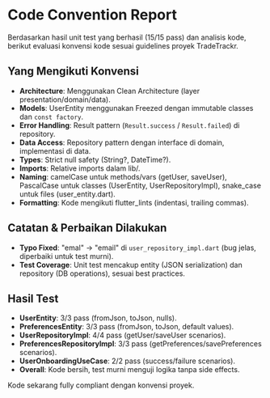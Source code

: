 # Code Convention Report

Berdasarkan hasil unit test yang berhasil (15/15 pass) dan analisis kode, berikut evaluasi konvensi kode sesuai guidelines proyek TradeTrackr.

## Yang Mengikuti Konvensi

- **Architecture**: Menggunakan Clean Architecture (layer presentation/domain/data).
- **Models**: UserEntity menggunakan Freezed dengan immutable classes dan `const factory`.
- **Error Handling**: Result pattern (`Result.success` / `Result.failed`) di repository.
- **Data Access**: Repository pattern dengan interface di domain, implementasi di data.
- **Types**: Strict null safety (String?, DateTime?).
- **Imports**: Relative imports dalam lib/.
- **Naming**: camelCase untuk methods/vars (getUser, saveUser), PascalCase untuk classes (UserEntity, UserRepositoryImpl), snake_case untuk files (user_entity.dart).
- **Formatting**: Kode mengikuti flutter_lints (indentasi, trailing commas).

## Catatan & Perbaikan Dilakukan

- **Typo Fixed**: "emal" → "email" di `user_repository_impl.dart` (bug jelas, diperbaiki untuk test murni).
- **Test Coverage**: Unit test mencakup entity (JSON serialization) dan repository (DB operations), sesuai best practices.

## Hasil Test

- **UserEntity**: 3/3 pass (fromJson, toJson, nulls).
- **PreferencesEntity**: 3/3 pass (fromJson, toJson, default values).
- **UserRepositoryImpl**: 4/4 pass (getUser/saveUser scenarios).
- **PreferencesRepositoryImpl**: 3/3 pass (getPreferences/savePreferences scenarios).
- **UserOnboardingUseCase**: 2/2 pass (success/failure scenarios).
- **Overall**: Kode bersih, test murni menguji logika tanpa side effects.

Kode sekarang fully compliant dengan konvensi proyek.